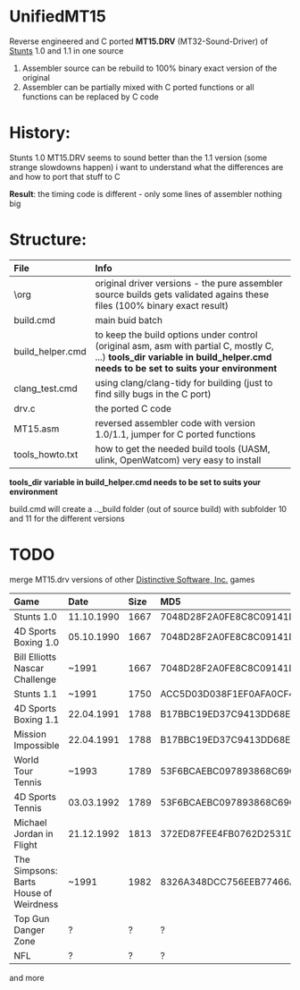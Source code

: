 # UnifiedMT15

Reverse engineered and C ported **MT15.DRV** (MT32-Sound-Driver) of [Stunts](https://www.mobygames.com/game/stunts) 1.0 and 1.1 in one source

1. Assembler source can be rebuild to 100% binary exact version of the original
2. Assembler can be partially mixed with C ported functions or all functions can be replaced by C code

# History:

Stunts 1.0 MT15.DRV seems to sound better than the 1.1 version (some strange slowdowns happen)
i want to understand what the differences are and how to port that stuff to C

**Result**: the timing code is different - only some lines of assembler nothing big

# Structure:

| File              | Info                                                                                                                     |
| :---------------- | :----------------------------------------------------------------------------------------------------------------------- |
| \org              | original driver versions - the pure assembler source builds gets validated agains these files (100% binary exact result) |
| build.cmd         | main buid batch                                                                                                          |
| build_helper.cmd  | to keep the build options under control (original asm, asm with partial C, mostly C, ...) **tools_dir variable in build_helper.cmd needs to be set to suits your environment** |
| clang_test.cmd    | using clang/clang-tidy for building (just to find silly bugs in the C port)                                              |
| drv.c             | the ported C code                                                                                                        |
| MT15.asm          | reversed assembler code with version 1.0/1.1, jumper for C ported functions                                              |
| tools_howto.txt   | how to get the needed build tools (UASM, ulink, OpenWatcom) very easy to install                                         |

 **tools_dir variable in build_helper.cmd needs to be set to suits your environment**

build.cmd will create a ..\_build folder (out of source build) with subfolder 10 and 11 for the different versions

# TODO

merge MT15.drv versions of other [Distinctive Software, Inc.](https://www.mobygames.com/company/distinctive-software-inc) games

| Game    | Date  | Size  | MD5   | Info  |
| :----- | :--- | :--- | :--- | :--- |
| Stunts 1.0                             | 11.10.1990 | 1667 | 7048D28F2A0FE8C8C09141D5C89706DB | UnifiedMT15 |
| 4D Sports Boxing 1.0                   | 05.10.1990 | 1667 | 7048D28F2A0FE8C8C09141D5C89706DB |             |
| Bill Elliotts Nascar Challenge         | ~1991      | 1667 | 7048D28F2A0FE8C8C09141D5C89706DB |             |
| Stunts 1.1                             | ~1991      | 1750 | ACC5D03D038F1EF0AFA0CF4DCAD72EF9 | UnifiedMT15 |
| 4D Sports Boxing 1.1                   | 22.04.1991 | 1788 | B17BBC19ED37C9413DD68E20D4D9848F |             |
| Mission Impossible                     | 22.04.1991 | 1788 | B17BBC19ED37C9413DD68E20D4D9848F |             |
| World Tour Tennis                      | ~1993      | 1789 | 53F6BCAEBC097893868C69CE994A3321 |             |
| 4D Sports Tennis                       | 03.03.1992 | 1789 | 53F6BCAEBC097893868C69CE994A3321 |             |
| Michael Jordan in Flight               | 21.12.1992 | 1813 | 372ED87FEE4FB0762D2531DC8BB34337 |             |
| The Simpsons: Barts House of Weirdness | ~1991      | 1982 | 8326A348DCC756EEB77466AD53F742EA |             |   
| Top Gun Danger Zone                    | ?          | ?    | ?                                |             |   
| NFL                                    | ?          | ?    | ?                                |             |

and more



